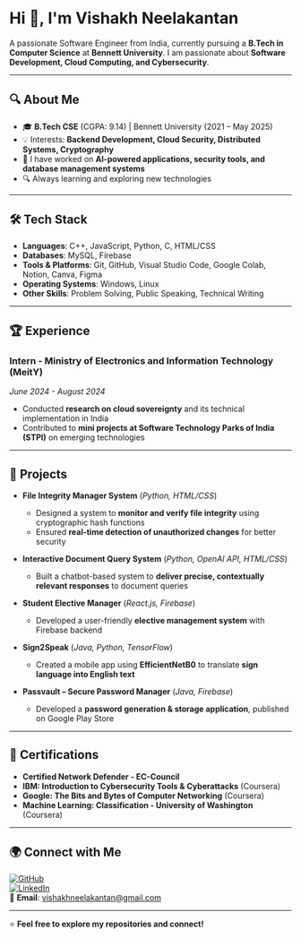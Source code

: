 # Hi 👋, I'm Vishakh Neelakantan  

A passionate Software Engineer from India, currently pursuing a **B.Tech in Computer Science** at **Bennett University**. I am passionate about **Software Development, Cloud Computing, and Cybersecurity**.  

---

## 🔍 About Me  

- 🎓 **B.Tech CSE** (CGPA: 9.14) | Bennett University (2021 – May 2025)  
- 💡 Interests: **Backend Development, Cloud Security, Distributed Systems, Cryptography**  
- 🚀 I have worked on **AI-powered applications, security tools, and database management systems**  
- 🔍 Always learning and exploring new technologies  

---

## 🛠️ Tech Stack  

- **Languages**: C++, JavaScript, Python, C, HTML/CSS  
- **Databases**: MySQL, Firebase  
- **Tools & Platforms**: Git, GitHub, Visual Studio Code, Google Colab, Notion, Canva, Figma  
- **Operating Systems**: Windows, Linux  
- **Other Skills**: Problem Solving, Public Speaking, Technical Writing  

---

## 🏆 Experience  

### **Intern - Ministry of Electronics and Information Technology (MeitY)**  
*June 2024 - August 2024*  
- Conducted **research on cloud sovereignty** and its technical implementation in India  
- Contributed to **mini projects at Software Technology Parks of India (STPI)** on emerging technologies  

---

## 🚀 Projects  

- **File Integrity Manager System** (*Python, HTML/CSS*)  
  - Designed a system to **monitor and verify file integrity** using cryptographic hash functions  
  - Ensured **real-time detection of unauthorized changes** for better security  

- **Interactive Document Query System** (*Python, OpenAI API, HTML/CSS*)  
  - Built a chatbot-based system to **deliver precise, contextually relevant responses** to document queries  

- **Student Elective Manager** (*React.js, Firebase*)  
  - Developed a user-friendly **elective management system** with Firebase backend  

- **Sign2Speak** (*Java, Python, TensorFlow*)  
  - Created a mobile app using **EfficientNetB0** to translate **sign language into English text**  

- **Passvault – Secure Password Manager** (*Java, Firebase*)  
  - Developed a **password generation & storage application**, published on Google Play Store  

---

## 📜 Certifications  

- **Certified Network Defender - EC-Council**  
- **IBM: Introduction to Cybersecurity Tools & Cyberattacks** (Coursera)  
- **Google: The Bits and Bytes of Computer Networking** (Coursera)  
- **Machine Learning: Classification - University of Washington** (Coursera)  

---

## 🌍 Connect with Me  

[![GitHub](https://img.shields.io/badge/GitHub-100000?style=for-the-badge&logo=github)](https://github.com/Vishakh-Neelakantan)  
[![LinkedIn](https://img.shields.io/badge/LinkedIn-0077B5?style=for-the-badge&logo=linkedin)](https://www.linkedin.com/in/vishakh-neelakantan/)  
📧 **Email**: [vishakhneelakantan@gmail.com](mailto:vishakhneelakantan@gmail.com)  

---

⭐ **Feel free to explore my repositories and connect!**  
